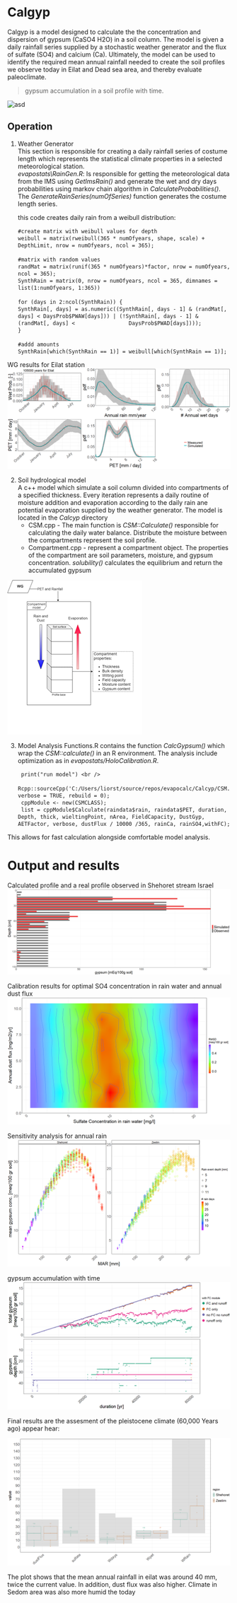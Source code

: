 
# Calgyp
Calgyp is a model designed to calculate the the concentration and dispersion of gypsum (CaSO4 H2O)  in a soil column. The model is given a daily rainfall series supplied by a stochastic weather generator and the flux of sulfate (SO4) and calcium (Ca). Ultimately, the model can be used to identify the required mean annual rainfall needed to create the soil profiles we observe today in Eilat and Dead sea area, and thereby evaluate paleoclimate. 
  
  

> gypsum accumulation in a soil profile with time. 

![asd](https://media.giphy.com/media/BGrb9vc3Eb7t9A0hug/giphy.gif)
 
## Operation

 1. Weather Generator  
	 This section is responsible for creating a daily rainfall series of costume length which represents the statistical climate properties in a selected meteorological station.  
	 *evapostats\RainGen.R*: Is responsible for getting the meteorological data from the IMS using *GetImsRain()* and generate the wet and dry days probabilities using markov chain algorithm    in *CalculateProbabilities()*. The *GenerateRainSeries(numOfSeries)* function generates the costume length series.
	 
	 this code creates daily rain from a weibull distribution:
	 
		#create matrix with weibull values for depth
		weibull = matrix(rweibull(365 * numOfyears, shape, scale) + DepthLimit, nrow = numOfyears, ncol = 365);

		#matrix with random values 
		randMat = matrix(runif(365 * numOfyears)*factor, nrow = numOfyears, ncol = 365);
		SynthRain = matrix(0, nrow = numOfyears, ncol = 365, dimnames = list(1:numOfyears, 1:365))

		for (days in 2:ncol(SynthRain)) {
		SynthRain[, days] = as.numeric((SynthRain[, days - 1] & (randMat[, days] < DaysProb$PWAW[days])) | (!SynthRain[, days - 1] & (randMat[, days] < 				DaysProb$PWAD[days])));
		}

		#addd amounts
		SynthRain[which(SynthRain == 1)] = weibull[which(SynthRain == 1)];

WG results for Eilat station  
![](plots/EilatWG.png)  

 2. Soil hydrological model  
	A c++ model which simulate a soil column divided into compartments of a specified thickness.   Every iteration represents a daily routine of moisture addition and evaporation according to the daily rain ane potential evaporation supplied by the weather generator. The model is located in the *Calcyp* directory
	 - CSM.cpp - The main function is  *CSM::Calculate()* responsible for calculating the daily water balance. Distribute the moisture between the compartments represent the soil profile. 
	 - Compartment.cpp - represent a compartment object. The properties of the compartment are soil parameters, moisture, and gypsum concentration. *solubility()* calculates the equilibrium and return the accumulated gypsum
	 
	 
![](plots/oper.png) 

3.  Model Analysis 
	Functions.R contains the function *CalcGypsum()* which wrap the *CSM::calculate()* in an R environment.
	The analysis include optimization as in *evapostats/HoloCalibration.R*.
	
		 print("run model") <br />   
		 Rcpp::sourceCpp('C:/Users/liorst/source/repos/evapocalc/Calcyp/CSM.cpp', verbose = TRUE, rebuild = 0);      
		 cppModule <- new(CSMCLASS);  
		 list = cppModule$Calculate(raindata$rain, raindata$PET, duration, Depth, thick, wieltingPoint, nArea, FieldCapacity, DustGyp, AETFactor, verbose, dustFlux / 10000 /365, rainCa, rainSO4,withFC);  

 This allows for fast calculation alongside comfortable model analysis.

# Output and results

Calculated profile and a real profile observed in Shehoret stream Israel
 ![Calculated profile and a real profile observed in Shehorest streas Israel](plots/example.png)
 
 
 Calibration results for optimal SO4 concentration in rain water and annual dust flux
  ![Calibration results for optimal SO4 concentration in rain water and annual dust flux](plots/CalibrationConcOnly.png)

Sensitivity analysis for annual rain
  ![Sensitivity analysis for annual rain](plots/SensTotal.png)

gypsum accumulation with time
  ![gypsum accumulation with time](plots/modulesAfterCorrection.png)

  
 Final results are the assesment of the pleistocene climate (60,000 Years ago) appear hear:
 
![gypsum accumulation with time](plots/boxplotWithRange2.png)

The plot shows that the mean annual rainfall in eilat was around 40 mm, twice the current value. In addition, dust flux was also higher.
Climate in Sedom area was also more humid the today
 
 


    

	

    

